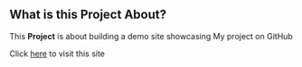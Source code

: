 ## What is this Project About?

This **Project** is about building a demo site showcasing My project on GitHub

Click [here](https://next-blog-2iamel5oy-rkarinajas-projects.vercel.app/) to visit this site
